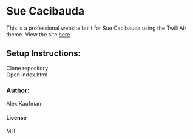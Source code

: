 # Sue Cacibauda
This is a professional website built for Sue Cacibauda using the Twili Air theme. View the site [here](https://alexkaufman06.github.io/sue-cacibauda).
## Setup Instructions:

Clone repository  
Open index.html

### Author:
Alex Kaufman  

#### License
MIT
